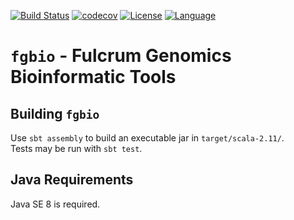 [![Build Status](https://travis-ci.org/fulcrumgenomics/fgbio.svg?branch=master)](https://travis-ci.org/fulcrumgenomics/fgbio)
[![codecov](https://codecov.io/gh/fulcrumgenomics/fgbio/branch/master/graph/badge.svg)](https://codecov.io/gh/fulcrumgenomics/fgbio)
[![License](http://img.shields.io/badge/license-MIT-blue.svg)](https://github.com/fulcrumgenomics/fgbio/blob/master/LICENSE)
[![Language](http://img.shields.io/badge/language-scala-brightgreen.svg)](http://www.scala-lang.org/)

# `fgbio` - Fulcrum Genomics Bioinformatic Tools

## Building `fgbio` 

Use ```sbt assembly``` to build an executable jar in ```target/scala-2.11/```.  
Tests may be run with ```sbt test```.

## Java Requirements
Java SE 8 is required.


